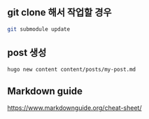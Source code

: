 ## git clone 해서 작업할 경우

```bash
git submodule update
```

## post 생성
```bash
hugo new content content/posts/my-post.md
```

## Markdown guide
https://www.markdownguide.org/cheat-sheet/